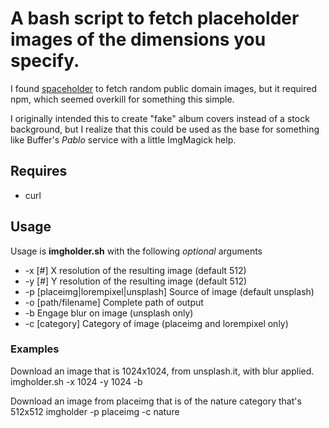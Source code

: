 # A bash script to fetch placeholder images of the dimensions you specify.

I found [spaceholder](https://github.com/ecrmnn/spaceholder) to fetch
random public domain images, but it required npm, which seemed overkill
for something this simple.

I originally intended this to create "fake" album covers instead of a stock
background, but I realize that this could be used as the base for
something like Buffer's *Pablo* service with a little ImgMagick help.

## Requires

* curl

## Usage
Usage is **imgholder.sh** with the following *optional* arguments
* -x [#]  X resolution of the resulting image (default 512)
* -y [#]  Y resolution of the resulting image (default 512)
* -p [placeimg|lorempixel|unsplash] Source of image (default unsplash)
* -o [path/filename] Complete path of output
* -b Engage blur on image (unsplash only)
* -c [category] Category of image (placeimg and lorempixel only)

### Examples

Download an image that is 1024x1024, from unsplash.it, with blur applied.
  imgholder.sh -x 1024 -y 1024 -b

Download an image from placeimg that is of the nature category that's 512x512
  imgholder -p placeimg -c nature
